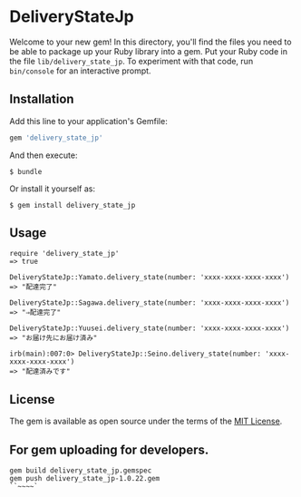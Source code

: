 # DeliveryStateJp

Welcome to your new gem! In this directory, you'll find the files you need to be able to package up your Ruby library into a gem. Put your Ruby code in the file `lib/delivery_state_jp`. To experiment with that code, run `bin/console` for an interactive prompt.


## Installation

Add this line to your application's Gemfile:

```ruby
gem 'delivery_state_jp'
```

And then execute:

    $ bundle

Or install it yourself as:

    $ gem install delivery_state_jp

## Usage

```
require 'delivery_state_jp'
=> true

DeliveryStateJp::Yamato.delivery_state(number: 'xxxx-xxxx-xxxx-xxxx')
=> "配達完了"

DeliveryStateJp::Sagawa.delivery_state(number: 'xxxx-xxxx-xxxx-xxxx')
=> "⇒配達完了"

DeliveryStateJp::Yuusei.delivery_state(number: 'xxxx-xxxx-xxxx-xxxx')
=> "お届け先にお届け済み"

irb(main):007:0> DeliveryStateJp::Seino.delivery_state(number: 'xxxx-xxxx-xxxx-xxxx')
=> "配達済みです"
```

## License

The gem is available as open source under the terms of the [MIT License](http://opensource.org/licenses/MIT).


## For gem uploading for developers.

```angular2
gem build delivery_state_jp.gemspec
gem push delivery_state_jp-1.0.22.gem
``~~~~`
